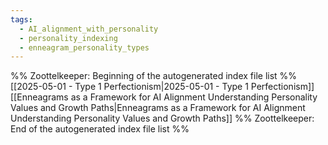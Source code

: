 ```yaml
---
tags:
  - AI_alignment_with_personality
  - personality_indexing
  - enneagram_personality_types
---
```

%% Zoottelkeeper: Beginning of the autogenerated index file list  %%
 [[2025-05-01 - Type 1 Perfectionism|2025-05-01 - Type 1 Perfectionism]]
 [[Enneagrams as a Framework for AI Alignment Understanding Personality Values and Growth Paths|Enneagrams as a Framework for AI Alignment Understanding Personality Values and Growth Paths]]
%% Zoottelkeeper: End of the autogenerated index file list  %%
